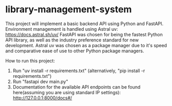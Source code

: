 # library-management-system
This project will implement a basic backend API using Python and FastAPI.
Environment management is handled using Astral uv: https://docs.astral.sh/uv/
FastAPI was chosen for being the fastest Python API library, as well as the industry preference standard for new development. 
Astral uv was chosen as a package manager due to it's speed and comparative ease of use to other Python package managers.

How to run this project:
1. Run "uv install -r requirements.txt" (alternatively, "pip install -r requirements.txt")
2. Run "fastapi dev main.py"
3. Documentation for the available API endpoints can be found here(assuming you are using standard IP settings): http://127.0.0.1:8000/docs#/


